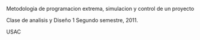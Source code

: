 Metodologia de programacion extrema, simulacion y control de un proyecto

Clase de analisis y Diseño 1
Segundo semestre, 2011.

USAC